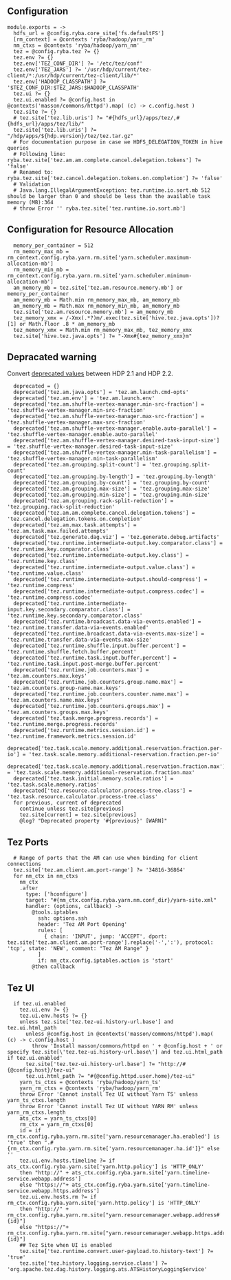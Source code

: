 
## Configuration

    module.exports = ->
      hdfs_url = @config.ryba.core_site['fs.defaultFS']
      [rm_context] = @contexts 'ryba/hadoop/yarn_rm'
      nm_ctxs = @contexts 'ryba/hadoop/yarn_nm'
      tez = @config.ryba.tez ?= {}
      tez.env ?= {}
      tez.env['TEZ_CONF_DIR'] ?= '/etc/tez/conf'
      tez.env['TEZ_JARS'] ?= '/usr/hdp/current/tez-client/*:/usr/hdp/current/tez-client/lib/*'
      tez.env['HADOOP_CLASSPATH'] ?= '$TEZ_CONF_DIR:$TEZ_JARS:$HADOOP_CLASSPATH'
      tez.ui ?= {}
      tez.ui.enabled ?= @config.host in @contexts('masson/commons/httpd').map( (c) -> c.config.host )
      tez.site ?= {}
      # tez.site['tez.lib.uris'] ?= "#{hdfs_url}/apps/tez/,#{hdfs_url}/apps/tez/lib/"
      tez.site['tez.lib.uris'] ?= "/hdp/apps/${hdp.version}/tez/tez.tar.gz"
      # For documentation purpose in case we HDFS_DELEGATION_TOKEN in hive queries
      # Following line: ryba.tez.site['tez.am.am.complete.cancel.delegation.tokens'] ?= 'false'
      # Renamed to: ryba.tez.site['tez.cancel.delegation.tokens.on.completion'] ?= 'false'
      # Validation
      # Java.lang.IllegalArgumentException: tez.runtime.io.sort.mb 512 should be larger than 0 and should be less than the available task memory (MB):364
      # throw Error '' ryba.tez.site['tez.runtime.io.sort.mb']

## Configuration for Resource Allocation

      memory_per_container = 512
      rm_memory_max_mb = rm_context.config.ryba.yarn.rm.site['yarn.scheduler.maximum-allocation-mb']
      rm_memory_min_mb = rm_context.config.ryba.yarn.rm.site['yarn.scheduler.minimum-allocation-mb']
      am_memory_mb = tez.site['tez.am.resource.memory.mb'] or memory_per_container
      am_memory_mb = Math.min rm_memory_max_mb, am_memory_mb
      am_memory_mb = Math.max rm_memory_min_mb, am_memory_mb
      tez.site['tez.am.resource.memory.mb'] = am_memory_mb
      tez_memory_xmx = /-Xmx(.*?)m/.exec(tez.site['hive.tez.java.opts'])?[1] or Math.floor .8 * am_memory_mb
      tez_memory_xmx = Math.min rm_memory_max_mb, tez_memory_xmx
      tez.site['hive.tez.java.opts'] ?= "-Xmx#{tez_memory_xmx}m"

## Depracated warning

Convert [deprecated values][dep] between HDP 2.1 and HDP 2.2.

      deprecated = {}
      deprecated['tez.am.java.opts'] = 'tez.am.launch.cmd-opts'
      deprecated['tez.am.env'] = 'tez.am.launch.env'
      deprecated['tez.am.shuffle-vertex-manager.min-src-fraction'] = 'tez.shuffle-vertex-manager.min-src-fraction'
      deprecated['tez.am.shuffle-vertex-manager.max-src-fraction'] = 'tez.shuffle-vertex-manager.max-src-fraction'
      deprecated['tez.am.shuffle-vertex-manager.enable.auto-parallel'] = 'tez.shuffle-vertex-manager.enable.auto-parallel'
      deprecated['tez.am.shuffle-vertex-manager.desired-task-input-size'] = 'tez.shuffle-vertex-manager.desired-task-input-size'
      deprecated['tez.am.shuffle-vertex-manager.min-task-parallelism'] = 'tez.shuffle-vertex-manager.min-task-parallelism'
      deprecated['tez.am.grouping.split-count'] = 'tez.grouping.split-count'
      deprecated['tez.am.grouping.by-length'] = 'tez.grouping.by-length'
      deprecated['tez.am.grouping.by-count'] = 'tez.grouping.by-count'
      deprecated['tez.am.grouping.max-size'] = 'tez.grouping.max-size'
      deprecated['tez.am.grouping.min-size'] = 'tez.grouping.min-size'
      deprecated['tez.am.grouping.rack-split-reduction'] = 'tez.grouping.rack-split-reduction'
      deprecated['tez.am.am.complete.cancel.delegation.tokens'] = 'tez.cancel.delegation.tokens.on.completion'
      deprecated['tez.am.max.task.attempts'] = 'tez.am.task.max.failed.attempts'
      deprecated['tez.generate.dag.viz'] = 'tez.generate.debug.artifacts'
      deprecated['tez.runtime.intermediate-output.key.comparator.class'] = 'tez.runtime.key.comparator.class'
      deprecated['tez.runtime.intermediate-output.key.class'] = 'tez.runtime.key.class'
      deprecated['tez.runtime.intermediate-output.value.class'] = 'tez.runtime.value.class'
      deprecated['tez.runtime.intermediate-output.should-compress'] = 'tez.runtime.compress'
      deprecated['tez.runtime.intermediate-output.compress.codec'] = 'tez.runtime.compress.codec'
      deprecated['tez.runtime.intermediate-input.key.secondary.comparator.class'] = 'tez.runtime.key.secondary.comparator.class'
      deprecated['tez.runtime.broadcast.data-via-events.enabled'] = 'tez.runtime.transfer.data-via-events.enabled'
      deprecated['tez.runtime.broadcast.data-via-events.max-size'] = 'tez.runtime.transfer.data-via-events.max-size'
      deprecated['tez.runtime.shuffle.input.buffer.percent'] = 'tez.runtime.shuffle.fetch.buffer.percent'
      deprecated['tez.runtime.task.input.buffer.percent'] = 'tez.runtime.task.input.post-merge.buffer.percent'
      deprecated['tez.runtime.job.counters.max'] = 'tez.am.counters.max.keys'
      deprecated['tez.runtime.job.counters.group.name.max'] = 'tez.am.counters.group-name.max.keys'
      deprecated['tez.runtime.job.counters.counter.name.max'] = 'tez.am.counters.name.max.keys'
      deprecated['tez.runtime.job.counters.groups.max'] = 'tez.am.counters.groups.max.keys'
      deprecated['tez.task.merge.progress.records'] = 'tez.runtime.merge.progress.records'
      deprecated['tez.runtime.metrics.session.id'] = 'tez.runtime.framework.metrics.session.id'
      deprecated['tez.task.scale.memory.additional.reservation.fraction.per-io'] = 'tez.task.scale.memory.additional-reservation.fraction.per-io'
      deprecated['tez.task.scale.memory.additional.reservation.fraction.max'] = 'tez.task.scale.memory.additional-reservation.fraction.max'
      deprecated['tez.task.initial.memory.scale.ratios'] = 'tez.task.scale.memory.ratios'
      deprecated['tez.resource.calculator.process-tree.class'] = 'tez.task.resource.calculator.process-tree.class'
      for previous, current of deprecated
        continue unless tez.site[previous]
        tez.site[current] = tez.site[previous]
        @log? "Deprecated property '#{previous}' [WARN]"

## Tez Ports

      # Range of ports that the AM can use when binding for client connections
      tez.site['tez.am.client.am.port-range'] ?= '34816-36864'
      for nm_ctx in nm_ctxs
        nm_ctx
        .after
          type: ['hconfigure']
          target: "#{nm_ctx.config.ryba.yarn.nm.conf_dir}/yarn-site.xml"
          handler: (options, callback) ->
            @tools.iptables
              ssh: options.ssh
              header: 'Tez AM Port Opening'
              rules: [
                { chain: 'INPUT', jump: 'ACCEPT', dport: tez.site['tez.am.client.am.port-range'].replace('-',':'), protocol: 'tcp', state: 'NEW', comment: "Tez AM Range" }
              ]
              if: nm_ctx.config.iptables.action is 'start'
            @then callback

## Tez UI

      if tez.ui.enabled
        tez.ui.env ?= {}
        tez.ui.env.hosts ?= {}
        unless tez.site['tez.tez-ui.history-url.base'] and tez.ui.html_path
          unless @config.host in @contexts('masson/commons/httpd').map( (c) -> c.config.host )
            throw 'Install masson/commons/httpd on ' + @config.host + ' or specify tez.site[\'tez.tez-ui.history-url.base\'] and tez.ui.html_path if tez.ui.enabled'
          tez.site['tez.tez-ui.history-url.base'] ?= "http://#{@config.host}/tez-ui"
          tez.ui.html_path ?= "#{@config.httpd.user.home}/tez-ui"
        yarn_ts_ctxs = @contexts 'ryba/hadoop/yarn_ts'
        yarn_rm_ctxs = @contexts 'ryba/hadoop/yarn_rm'
        throw Error 'Cannot install Tez UI without Yarn TS' unless yarn_ts_ctxs.length
        throw Error 'Cannot install Tez UI without YARN RM' unless yarn_rm_ctxs.length
        ats_ctx = yarn_ts_ctxs[0]
        rm_ctx = yarn_rm_ctxs[0]
        id = if rm_ctx.config.ryba.yarn.rm.site['yarn.resourcemanager.ha.enabled'] is 'true' then ".#{rm_ctx.config.ryba.yarn.rm.site['yarn.resourcemanager.ha.id']}" else ''
        tez.ui.env.hosts.timeline ?= if ats_ctx.config.ryba.yarn.site['yarn.http.policy'] is 'HTTP_ONLY'
        then "http://" + ats_ctx.config.ryba.yarn.site['yarn.timeline-service.webapp.address']
        else "https://"+ ats_ctx.config.ryba.yarn.site['yarn.timeline-service.webapp.https.address']
        tez.ui.env.hosts.rm ?= if rm_ctx.config.ryba.yarn.site['yarn.http.policy'] is 'HTTP_ONLY'
        then "http://" + rm_ctx.config.ryba.yarn.rm.site["yarn.resourcemanager.webapp.address#{id}"]
        else "https://"+ rm_ctx.config.ryba.yarn.rm.site["yarn.resourcemanager.webapp.https.address#{id}"]
        ## Tez Site when UI is enabled
        tez.site['tez.runtime.convert.user-payload.to.history-text'] ?= 'true'
        tez.site['tez.history.logging.service.class'] ?= 'org.apache.tez.dag.history.logging.ats.ATSHistoryLoggingService'

[tez]: http://tez.apache.org/
[instructions]: (http://docs.hortonworks.com/HDPDocuments/HDP2/HDP-2.2.0/HDP_Man_Install_v22/index.html#Item1.8.4)
[dep]: http://docs.hortonworks.com/HDPDocuments/HDP2/HDP-2.2.4/bk_upgrading_hdp_manually/content/start-tez-21.html
